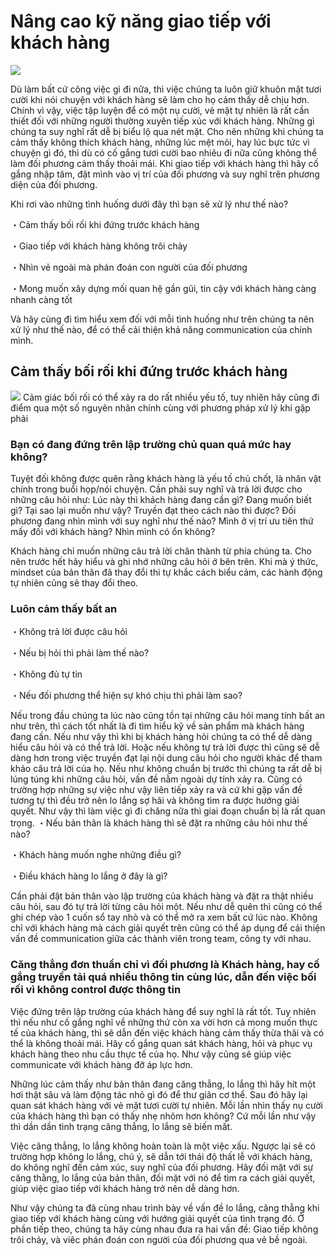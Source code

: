 # Nâng cao kỹ năng giao tiếp với khách hàng
![](https://github.com/nghiapham1013/study-report/blob/201807-study-report/communicate.jpg)

Dù làm bất cứ công việc gì đi nữa, thì việc chúng ta luôn giữ khuôn mặt tươi cười khi nói chuyện với khách hàng sẽ làm cho họ cảm thấy dễ chịu hơn. Chính vì vậy, việc tập luyện để có một nụ cười, vẻ mặt tự nhiên là rất cần thiết đối với những người thường xuyên tiếp xúc với khách hàng.
Những gì chúng ta suy nghĩ rất dễ bị biểu lộ qua nét mặt. Cho nên những khi chúng ta cảm thấy không thích khách hàng, những lúc mệt mỏi, hay lúc bực tức vì chuyện gì đó, thì dù có cố gắng tươi cười bao nhiêu đi nữa cũng không thể làm đối phương cảm thấy thoải mái.
Khi giao tiếp với khách hàng thì hãy cố gắng nhập tâm, đặt mình vào vị trí của đối phương và suy nghĩ trên phương diện của đối phương.

Khi rơi vào những tình huống dưới đây thì bạn sẽ xử lý như thế nào?

・Cảm thấy bối rối khi đứng trước khách hàng

・Giao tiếp với khách hàng không trôi chảy

・Nhìn vẻ ngoài mà phán đoán con người của đối phương

・Mong muốn xây dựng mối quan hệ gần gũi, tin cậy với khách hàng càng nhanh càng tốt

Và hãy cùng đi tìm hiểu xem đối với mỗi tình huống như trên chúng ta nên xử lý như thế nào, để có thể cải thiện khả năng communication của chính mình.

## Cảm thấy bối rối khi đứng trước khách hàng 
![](https://github.com/nghiapham1013/study-report/blob/201807-study-report/worry.png)
Cảm giác bối rối có thể xảy ra do rất nhiều yếu tố, tuy nhiên hãy cũng đi điểm qua một số nguyên nhân chính cùng với phương pháp xử lý khi gặp phải
### Bạn có đang đứng trên lập trường chủ quan quá mức hay không?
Tuyệt đối không được quên rằng khách hàng là yếu tố chủ chốt, là nhân vật chính trong buổi họp/nói chuyện.
Cần phải suy nghĩ và trả lời được cho những câu hỏi như: Lúc này thì khách hàng đang cần gì? Đang muốn biết gì? Tại sao lại muốn như vậy? 
Truyền đạt theo cách nào thì được? Đối phương đang nhìn mình với suy nghĩ như thế nào?
Mình ở vị trí ưu tiên thứ mấy đối với khách hàng?
Nhìn mình có ổn không?

Khách hàng chỉ muốn những câu trả lời chân thành từ phía chúng ta. Cho nên trước hết hãy hiểu và ghi nhớ những câu hỏi ở bên trên.
Khi mà ý thức, mindset của bản thân đã thay đổi thì tự khắc cách biểu cảm, các hành động tự nhiên cũng sẽ thay đổi theo.
### Luôn cảm thấy bất an
・Không trả lời được câu hỏi

・Nếu bị hỏi thì phải làm thế nào?

・Không đủ tự tin

・Nếu đối phương thể hiện sự khó chịu thì phải làm sao?

Nếu trong đầu chúng ta lúc nào cũng tồn tại những câu hỏi mang tính bất an như trên, thì cách tốt nhất là đi tìm hiểu kỹ về sản phẩm mà khách hàng đang cần. Nếu như vậy thì khi bị khách hàng hỏi chúng ta có thể dễ dàng hiểu câu hỏi và có thể trả lời. Hoặc nếu không tự trả lời được thì cũng sẽ dễ dàng hơn trong việc truyền đạt lại nội dung câu hỏi cho người khác để tham khảo câu trả lời của họ.
Nếu như không chuẩn bị trước thì chúng ta rất dễ bị lúng túng khi những câu hỏi, vấn đề nằm ngoài dự tính xảy ra. Cũng có trường hợp những sự việc như vậy liên tiếp xảy ra và cứ khi gặp vấn đề tương tự thì đều trở nên lo lắng sợ hãi và không tìm ra được hướng giải quyết.
Như vậy thì làm việc gì đi chăng nữa thì giai đoạn chuẩn bị là rất quan trọng.
・Nếu bản thân là khách hàng thì sẽ đặt ra những câu hỏi như thế nào?

・Khách hàng muốn nghe những điều gì?

・Điều khách hàng lo lắng ở đây là gì?

Cần phải đặt bản thân vào lập trường của khách hàng và đặt ra thật nhiều câu hỏi, sau đó tự trả lời từng câu hỏi một. Nếu như dễ quên thì cũng có thể ghi chép vào 1 cuốn sổ tay nhỏ và có thể mở ra xem bất cứ lúc nào.
Không chỉ với khách hàng mà cách giải quyết trên cũng có thể áp dụng để cải thiện vấn đề communication giữa các thành viên trong team, công ty với nhau.
### Căng thẳng đơn thuần chỉ vì đối phương là Khách hàng, hay cố gắng truyền tải quá nhiều thông tin cùng lúc, dẫn đến việc bối rối vì không control được thông tin
Việc đứng trên lập trường của khách hàng để suy nghĩ là rất tốt. Tuy nhiên thì nếu như cố gắng nghĩ về những thứ còn xa vời hơn cả mong muốn thực tế của khách hàng, thì sẽ dẫn đến việc khách hàng cảm thấy thừa thãi và có thể là không thoải mái.
Hãy cố gắng quan sát khách hàng, hỏi và phục vụ khách hàng theo nhu cầu thực tế của họ. Như vậy cũng sẽ giúp việc communicate với khách hàng đỡ áp lực hơn.

Những lúc cảm thấy như bản thân đang căng thẳng, lo lắng thì hãy hít một hơi thật sâu và làm động tác nhỏ gì đó để thư giãn cơ thể. Sau đó hãy lại quan sát khách hàng với vẻ mặt tươi cười tự nhiên.
Mỗi lần nhìn thấy nụ cười của khách hàng thì bạn có thấy nhẹ nhõm hơn không? Cứ mỗi lần như vậy thì dần dần tình trạng căng thẳng, lo lắng sẽ biến mất.

Việc căng thẳng, lo lắng không hoàn toàn là một việc xấu. Ngược lại sẽ có trường hợp không lo lắng, chú ý, sẽ dẫn tới thái độ thất lễ với khách hàng, do không nghĩ đến cảm xúc, suy nghĩ của đối phương.
Hãy đối mặt với sự căng thằng, lo lắng của bản thân, đối mặt với nó để tìm ra cách giải quyết, giúp việc giao tiếp với khách hàng trở nên dễ dàng hơn.

Như vậy chúng ta đã cùng nhau trình bày về vấn đề lo lắng, căng thẳng khi giao tiếp với khách hàng cùng với hướng giải quyết của tình trạng đó. Ở phần tiếp theo, chúng ta hãy cùng nhau đưa ra hai vấn đề: Giao tiếp không trôi chảy, và viêc phán đoán con người của đối phương qua vẻ bề ngoài.
